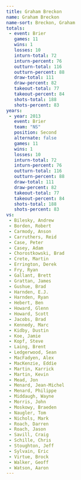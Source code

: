 ```yaml
---
title: Graham Breckon
name: Graham Breckon
name-sort: Breckon, Graham
totals:
 - event: Brier
   games: 11
   wins: 1
   losses: 10
   inturn-total: 72
   inturn-percent: 76
   outturn-total: 116
   outturn-percent: 88
   draw-total: 111
   draw-percent: 82
   takeout-total: 77
   takeout-percent: 84
   shots-total: 188
   shots-percent: 83
years:
 - year: 2013
   event: Brier
   team: "NS"
   position: Second
   alternate: false
   games: 11
   wins: 1
   losses: 10
   inturn-total: 72
   inturn-percent: 76
   outturn-total: 116
   outturn-percent: 88
   draw-total: 111
   draw-percent: 82
   takeout-total: 77
   takeout-percent: 84
   shots-total: 188
   shots-percent: 83
vs:
 - Bilesky, Andrew
 - Borden, Robert
 - Carmody, Anson
 - Carruthers, Reid
 - Case, Peter
 - Casey, Adam
 - Chorostkowski, Brad
 - Crete, Martin
 - Errington, Derek
 - Fry, Ryan
 - Gallant, Brett
 - Grattan, James
 - Gushue, Brad
 - Harnden, E.J.
 - Harnden, Ryan
 - Hebert, Ben
 - Howard, Glenn
 - Howard, Scott
 - Jacobs, Brad
 - Kennedy, Marc
 - Kidby, Dustin
 - Koe, Jamie
 - Kopf, Steve
 - Laing, Brent
 - Ledgerwood, Sean
 - MacFadyen, Alex
 - MacKenzie, Eddie
 - Martin, Karrick
 - Martin, Kevin
 - Mead, Jon
 - Menard, Jean-Michel
 - Menard, Philippe
 - Middaugh, Wayne
 - Morris, John
 - Moskowy, Braeden
 - Naugler, Tom
 - Nichols, Mark
 - Roach, Darren
 - Roach, Jason
 - Savill, Craig
 - Schille, Chris
 - Stoughton, Jeff
 - Sylvain, Eric
 - Virtue, Brock
 - Walker, Geoff
 - Watson, Aaron
---
```


